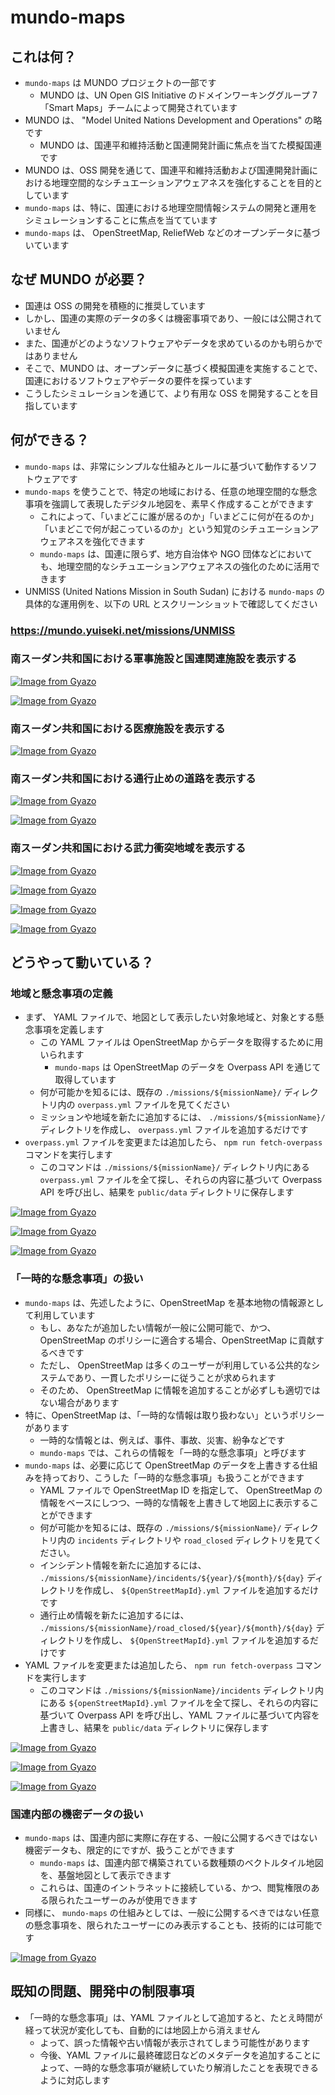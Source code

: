 # mundo-maps

## これは何？

- `mundo-maps` は MUNDO プロジェクトの一部です
  - MUNDO は、UN Open GIS Initiative のドメインワーキンググループ 7「Smart Maps」チームによって開発されています
- MUNDO は、 "Model United Nations Development and Operations" の略です
  - MUNDO は、国連平和維持活動と国連開発計画に焦点を当てた模擬国連です
- MUNDO は、OSS 開発を通じて、国連平和維持活動および国連開発計画における地理空間的なシチュエーションアウェアネスを強化することを目的としています
- `mundo-maps` は、特に、国連における地理空間情報システムの開発と運用をシミュレーションすることに焦点を当てています
- `mundo-maps` は、 OpenStreetMap, ReliefWeb などのオープンデータに基づいています

## なぜ MUNDO が必要？

- 国連は OSS の開発を積極的に推奨しています
- しかし、国連の実際のデータの多くは機密事項であり、一般には公開されていません
- また、国連がどのようなソフトウェアやデータを求めているのかも明らかではありません
- そこで、MUNDO は、オープンデータに基づく模擬国連を実施することで、国連におけるソフトウェアやデータの要件を探っています
- こうしたシミュレーションを通じて、より有用な OSS を開発することを目指しています

## 何ができる？

- `mundo-maps` は、非常にシンプルな仕組みとルールに基づいて動作するソフトウェアです
- `mundo-maps` を使うことで、特定の地域における、任意の地理空間的な懸念事項を強調して表現したデジタル地図を、素早く作成することができます
  - これによって、「いまどこに誰が居るのか」「いまどこに何が在るのか」「いまどこで何が起こっているのか」という知覚のシチュエーションアウェアネスを強化できます
  - `mundo-maps` は、国連に限らず、地方自治体や NGO 団体などにおいても、地理空間的なシチュエーションアウェアネスの強化のために活用できます
- UNMISS (United Nations Mission in South Sudan) における `mundo-maps` の具体的な運用例を、以下の URL とスクリーンショットで確認してください

### https://mundo.yuiseki.net/missions/UNMISS

### 南スーダン共和国における軍事施設と国連関連施設を表示する

[![Image from Gyazo](https://i.gyazo.com/1c951a512b4d5d55a7c4a066d81e055a.png)](https://gyazo.com/1c951a512b4d5d55a7c4a066d81e055a)

[![Image from Gyazo](https://i.gyazo.com/048d9a4332d0f764a733787c165deb8b.png)](https://gyazo.com/048d9a4332d0f764a733787c165deb8b)

### 南スーダン共和国における医療施設を表示する

[![Image from Gyazo](https://i.gyazo.com/e1c0df4e6532a7900d8e7816fa9ad922.png)](https://gyazo.com/e1c0df4e6532a7900d8e7816fa9ad922)

### 南スーダン共和国における通行止めの道路を表示する

[![Image from Gyazo](https://i.gyazo.com/a16fec8372618629e3af70696faced6a.png)](https://gyazo.com/a16fec8372618629e3af70696faced6a)

[![Image from Gyazo](https://i.gyazo.com/52c52135eb943fe834cbef3b0952aa42.png)](https://gyazo.com/52c52135eb943fe834cbef3b0952aa42)

### 南スーダン共和国における武力衝突地域を表示する

[![Image from Gyazo](https://i.gyazo.com/74ea7b2fff67489ea0d892b6290bdc8d.png)](https://gyazo.com/74ea7b2fff67489ea0d892b6290bdc8d)

[![Image from Gyazo](https://i.gyazo.com/24433d619775435216631d4e39a6adca.png)](https://gyazo.com/24433d619775435216631d4e39a6adca)

[![Image from Gyazo](https://i.gyazo.com/e8c5c298406d9e06bcf6ca1d064f48a1.png)](https://gyazo.com/e8c5c298406d9e06bcf6ca1d064f48a1)

[![Image from Gyazo](https://i.gyazo.com/e20a4faeab56e0149a730ded0811b33c.png)](https://gyazo.com/e20a4faeab56e0149a730ded0811b33c)

## どうやって動いている？

### 地域と懸念事項の定義

- まず、 YAML ファイルで、地図として表示したい対象地域と、対象とする懸念事項を定義します
  - この YAML ファイルは OpenStreetMap からデータを取得するために用いられます
    - `mundo-maps` は OpenStreetMap のデータを Overpass API を通じて取得しています
  - 何が可能かを知るには、既存の `./missions/${missionName}/` ディレクトリ内の `overpass.yml` ファイルを見てください
  - ミッションや地域を新たに追加するには、 `./missions/${missionName}/` ディレクトリを作成し、 `overpass.yml` ファイルを追加するだけです
- `overpass.yml` ファイルを変更または追加したら、 `npm run fetch-overpass` コマンドを実行します
  - このコマンドは `./missions/${missionName}/` ディレクトリ内にある `overpass.yml` ファイルを全て探し、それらの内容に基づいて Overpass API を呼び出し、結果を `public/data` ディレクトリに保存します

[![Image from Gyazo](https://i.gyazo.com/936c1e4d50a4d493844354f16de78657.png)](https://gyazo.com/936c1e4d50a4d493844354f16de78657)

[![Image from Gyazo](https://i.gyazo.com/b043c456f887fc7e096b51e148e98206.png)](https://gyazo.com/b043c456f887fc7e096b51e148e98206)

[![Image from Gyazo](https://i.gyazo.com/f5aaf5e3cfb59a098c6a9f81ea46d1bc.png)](https://gyazo.com/f5aaf5e3cfb59a098c6a9f81ea46d1bc)

### 「一時的な懸念事項」の扱い

- `mundo-maps` は、先述したように、OpenStreetMap を基本地物の情報源として利用しています
  - もし、あなたが追加したい情報が一般に公開可能で、かつ、 OpenStreetMap のポリシーに適合する場合、OpenStreetMap に貢献するべきです
  - ただし、 OpenStreetMap は多くのユーザーが利用している公共的なシステムであり、一貫したポリシーに従うことが求められます
  - そのため、 OpenStreetMap に情報を追加することが必ずしも適切ではない場合があります
- 特に、OpenStreetMap は、「一時的な情報は取り扱わない」というポリシーがあります
  - 一時的な情報とは、例えば、事件、事故、災害、紛争などです
  - `mundo-maps` では、これらの情報を「一時的な懸念事項」と呼びます
- `mundo-maps` は、必要に応じて OpenStreetMap のデータを上書きする仕組みを持っており、こうした「一時的な懸念事項」も扱うことができます
  - YAML ファイルで OpenStreetMap ID を指定して、 OpenStreetMap の情報をベースにしつつ、一時的な情報を上書きして地図上に表示することができます
  - 何が可能かを知るには、既存の `./missions/${missionName}/` ディレクトリ内の `incidents` ディレクトリや `road_closed` ディレクトリを見てください。
  - インシデント情報を新たに追加するには、 `./missions/${missionName}/incidents/${year}/${month}/${day}` ディレクトリを作成し、 `${OpenStreetMapId}.yml` ファイルを追加するだけです
  - 通行止め情報を新たに追加するには、 `./missions/${missionName}/road_closed/${year}/${month}/${day}` ディレクトリを作成し、 `${OpenStreetMapId}.yml` ファイルを追加するだけです
- YAML ファイルを変更または追加したら、 `npm run fetch-overpass` コマンドを実行します
  - このコマンドは `./missions/${missionName}/incidents` ディレクトリ内にある `${openStreetMapId}.yml` ファイルを全て探し、それらの内容に基づいて Overpass API を呼び出し、YAML ファイルに基づいて内容を上書きし、結果を `public/data` ディレクトリに保存します

[![Image from Gyazo](https://i.gyazo.com/023e2da70daa156d0fadb6e1cac24ae9.png)](https://gyazo.com/023e2da70daa156d0fadb6e1cac24ae9)

[![Image from Gyazo](https://i.gyazo.com/f742a1729cf517cd6d1b5d815cecd1a8.png)](https://gyazo.com/f742a1729cf517cd6d1b5d815cecd1a8)

[![Image from Gyazo](https://i.gyazo.com/9dd1613b4753695c98c286e945d5f676.png)](https://gyazo.com/9dd1613b4753695c98c286e945d5f676)

### 国連内部の機密データの扱い

- `mundo-maps` は、国連内部に実際に存在する、一般に公開するべきではない機密データも、限定的にですが、扱うことができます
  - `mundo-maps` は、国連内部で構築されている数種類のベクトルタイル地図を、基盤地図として表示できます
  - これらは、国連のイントラネットに接続している、かつ、閲覧権限のある限られたユーザーのみが使用できます
- 同様に、 `mundo-maps` の仕組みとしては、一般に公開するべきではない任意の懸念事項を、限られたユーザーにのみ表示することも、技術的には可能です

[![Image from Gyazo](https://i.gyazo.com/46a523018154f49ef5fef215102fb67e.png)](https://gyazo.com/46a523018154f49ef5fef215102fb67e)

## 既知の問題、開発中の制限事項

- 「一時的な懸念事項」は、YAML ファイルとして追加すると、たとえ時間が経って状況が変化しても、自動的には地図上から消えません
  - よって、誤った情報や古い情報が表示されてしまう可能性があります
  - 今後、YAML ファイルに最終確認日などのメタデータを追加することによって、一時的な懸念事項が継続していたり解消したことを表現できるように対応します
